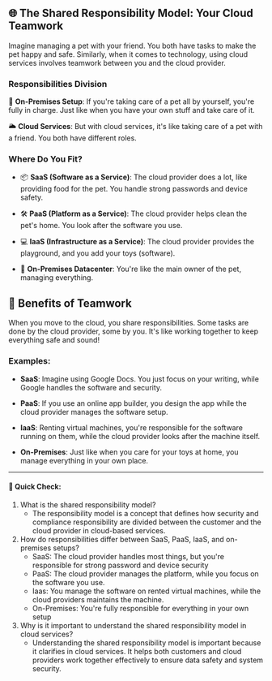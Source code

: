 ## 🌐 The Shared Responsibility Model: Your Cloud Teamwork

Imagine managing a pet with your friend. You both have tasks to make the pet happy and safe. Similarly, when it comes to technology, using cloud services involves teamwork between you and the cloud provider.

### Responsibilities Division

👤 **On-Premises Setup**: If you're taking care of a pet all by yourself, you're fully in charge. Just like when you have your own stuff and take care of it.

🌥️ **Cloud Services**: But with cloud services, it's like taking care of a pet with a friend. You both have different roles.

### Where Do You Fit?

- 📦 **SaaS (Software as a Service)**: The cloud provider does a lot, like providing food for the pet. You handle strong passwords and device safety.

- 🛠️ **PaaS (Platform as a Service)**: The cloud provider helps clean the pet's home. You look after the software you use.

- 💻 **IaaS (Infrastructure as a Service)**: The cloud provider provides the playground, and you add your toys (software).

- 🏢 **On-Premises Datacenter**: You're like the main owner of the pet, managing everything.

## 🌟 Benefits of Teamwork

When you move to the cloud, you share responsibilities. Some tasks are done by the cloud provider, some by you. It's like working together to keep everything safe and sound!

### Examples:

- **SaaS**: Imagine using Google Docs. You just focus on your writing, while Google handles the software and security.

- **PaaS**: If you use an online app builder, you design the app while the cloud provider manages the software setup.

- **IaaS**: Renting virtual machines, you're responsible for the software running on them, while the cloud provider looks after the machine itself.

- **On-Premises**: Just like when you care for your toys at home, you manage everything in your own place.

---

#### 🧐 Quick Check:

1. What is the shared responsibility model?
	- The responsibility model is a concept that defines how security and compliance responsibility are divided between the customer and the cloud provider in cloud-based services.
2. How do responsibilities differ between SaaS, PaaS, IaaS, and on-premises setups?
	- SaaS: The cloud provider handles most things, but you're responsible for strong password and device security
	- PaaS: The cloud provider manages the platform, while you focus on the software you use.
	- Iaas: You manage the software on rented virtual machines, while the cloud providers maintains the machine.
	- On-Premises: You're fully responsible for everything in your own setup
3. Why is it important to understand the shared responsibility model in cloud services?
	- Understanding the shared responsibility model is important because it clarifies in cloud services. It helps both customers and cloud providers work together effectively to ensure data safety and system security.
